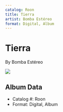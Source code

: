 ```yaml
---
catalog: Roon
title: Tierra
artist: Bomba Estéreo
format: Digital, Album
---
```


# Tierra

By Bomba Estéreo

![](../../assets/albumcovers/Bomba_Estéreo-Tierra.png)

## Album Data

- Catalog #: Roon
- Format: Digital, Album

